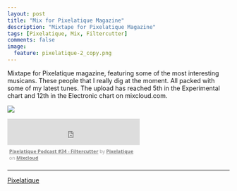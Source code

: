 ```yaml
---
layout: post
title: "Mix for Pixelatique Magazine"
description: "Mixtape for Pixelatique Magazine"
tags: [Pixelatique, Mix, Filtercutter]
comments: false
image:
  feature: pixelatique-2_copy.png 
---
```


Mixtape for Pixelatique magazine, featuring some of the most interesting musicans. These people that I really dig at the moment. All packed with some of my latest tunes.
The upload has reached 5th in the Experimental chart and 12th in the Electronic chart on mixcloud.com.

<a href="https://www.mixcloud.com/Pixelatique/pixelatique-podcast-34-filtercutter/" target="_blank"><img src="https://images-mix.netdna-ssl.com/w/300/h/300/q/85/upload/images/extaudio/251cfb85-489c-4675-b201-147f4f57e36e.jpg"></a>

<iframe width="300" height="60" src="https://www.mixcloud.com/widget/iframe/?feed=https%3A%2F%2Fwww.mixcloud.com%2FPixelatique%2Fpixelatique-podcast-34-filtercutter%2F&amp;mini=1&amp;embed_uuid=8ed8391b-1d98-4211-88bf-de8dc9f1c9d0&amp;replace=0&amp;hide_cover=1&amp;hide_artwork=1&amp;embed_type=widget_standard&amp;hide_tracklist=1" frameborder="0"></iframe><div style="clear: both; height: 3px; width: 292px;"></div><p style="display: block; font-size: 11px; font-family: 'Open Sans', Helvetica, Arial, sans-serif; margin: 0px; padding: 3px 4px; color: rgb(153, 153, 153); width: 292px;"><a href="https://www.mixcloud.com/Pixelatique/pixelatique-podcast-34-filtercutter/?utm_source=widget&amp;utm_medium=web&amp;utm_campaign=base_links&amp;utm_term=resource_link" target="_blank" style="color:#808080; font-weight:bold;">Pixelatique Podcast #34 - Filtercutter</a><span> by </span><a href="https://www.mixcloud.com/Pixelatique/?utm_source=widget&amp;utm_medium=web&amp;utm_campaign=base_links&amp;utm_term=profile_link" target="_blank" style="color:#808080; font-weight:bold;">Pixelatique</a><span> on </span><a href="https://www.mixcloud.com/?utm_source=widget&amp;utm_medium=web&amp;utm_campaign=base_links&amp;utm_term=homepage_link" target="_blank" style="color:#808080; font-weight:bold;"> Mixcloud</a></p><div style="clear: both; height: 3px; width: 292px;"></div>

---

<div markdown="0"><a href="https://www.mixcloud.com/Pixelatique/pixelatique-podcast-34-filtercutter/" target="_blank" class="btn btn-info">Pixelatique</a></div>
